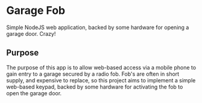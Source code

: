 
Garage Fob
==========

Simple NodeJS web application, backed by some hardware for opening a garage door.  Crazy!

Purpose
-------

The purpose of this app is to allow web-based access via a mobile phone to gain entry to
a garage secured by a radio fob.  Fob's are often in short supply, and expensive to replace,
so this project aims to implement a simple web-based keypad, backed by some hardware
for activating the fob to open the garage door.

